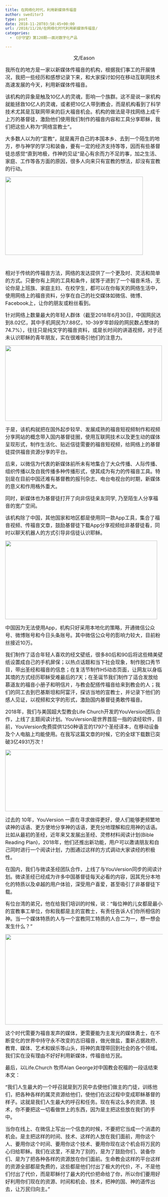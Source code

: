 ```yaml
---
title: 在网络化时代，利用新媒体传福音
author: sweditor3
type: post
date: 2018-11-28T03:58:45+00:00
url: /2018/11/28/在网络化时代利用新媒体传福音/
categories:
  - 《＠守望》第120期——面对数字化产品

---
```

<p style="text-align: center;">
  <span style="font-size: 12pt;">文/Eason</span>
</p>

<span style="font-size: 12pt;">我所在的地方是一家以新媒体传福音的机构，根据我们事工的开展情况，我把一些经历和感想记录下来，和大家探讨如何在移动互联网技术高速发展的今天，利用新媒体传福音。</span>

<span style="font-size: 12pt;">该机构的异象是触及10亿人的灵魂，影响一个族群。这不是说一家机构就能拯救10亿人的灵魂，或者把10亿人带到教会，而是机构看到了科学技术尤其是互联网带来的巨大福音机会。机构的做法是寻找网络上成千上万的基督徒，激励他们使用我们制作的福音内容和工具分享耶稣，我们把这些人称为“网络宣教士”。</span>

<span style="font-size: 12pt;">大多数人以为的“宣教”，就是离开自己的本国本乡、去到一个陌生的地方，参与神学的学习和装备，要有一定的经济支持等等，因而有些基督徒总感觉“直到地极，作神的见证”是心有余而力不足的事，加之生活、家庭、工作等各方面的原因，很多人向来只有宣教的想法，却沒有宣教的行动。</span>

<img class="aligncenter size-full wp-image-17830" src="http://t5.shwchurch.org/wp-content/uploads/2018/11/001.jpg" alt="" width="440" height="250" srcset="http://t5.shwchurch.org/wp-content/uploads/2018/11/001.jpg 440w, http://t5.shwchurch.org/wp-content/uploads/2018/11/001-400x227.jpg 400w" sizes="(max-width: 440px) 100vw, 440px" />

&nbsp;

<span style="font-size: 12pt;">相对于传统的传福音方法，网络的发达提供了一个更及时、灵活和简单的方式。只要你有上网的工具和条件，就等于进到了一个福音禾场，无论你是上班族、家庭主妇、在校学生，都可以在你每天的网络生活中，使用网络上的福音资料，分享在自己的社交媒体如微信、微博、Facebook上，让你的朋友或粉丝看到。</span>

<span style="font-size: 12pt;">针对网络上数量最大的年轻人群体（截至2018年6月30日，中国网民达到8.02亿，其中手机网民为7.88亿，10-39岁年龄段的网民数占整体的74.7%），往往只是纯文字的福音资料，或是长时间的讲道视频，对于还未认识耶稣的青年朋友，实在很难吸引他们的注意力。</span>

<img class="aligncenter  wp-image-17826" src="http://t5.shwchurch.org/wp-content/uploads/2018/11/2.jpg" alt="" width="501" height="241" />

<span style="font-size: 12pt;">于是，该机构就把在国外起步较早、发展成熟的福音短视频制作和视频分享网站的概念带入国内基督徒圈，使用互联网技术以及更生动的媒体呈现形式，制作生活化、贴近信徒需要的福音短视频，给网络上的基督徒提供福音资源分享的平台。</span>

<span style="font-size: 12pt;">后来，以微信为代表的新媒体前所未有地集合了大众传播、人际传播、组织传播以及自我传播多种传播形式，使其成为有力的传福音工具。特别是在目前中国还难有基督教的报刊杂志、电台电视台的时期，新媒体的意义和作用格外重大。</span>

<span style="font-size: 12pt;">同时，新媒体也为基督徒打开了向非信徒亲友同学, 乃至陌生人分享福音的宽广空间。</span>

<span style="font-size: 12pt;">该机构除了中国，其他国家和地区都是使用同一款App工具，集合了福音视频、传福音文章，鼓励基督徒下载App分享视频给非基督徒看，同时以聊天机器人的方式引导非信徒认识耶稣。</span>

<img class="aligncenter  wp-image-17827" src="http://t5.shwchurch.org/wp-content/uploads/2018/11/3.jpg" alt="" width="486" height="251" />

<span style="font-size: 12pt;">中国因为无法使用App，机构只好采用本地化的策略，开通微信公众号、微博账号和今日头条账号。其中微信公众号的影响力较大，目前粉丝接近10万。</span>

<span style="font-size: 12pt;">我们制作了适合年轻人喜欢的经文壁纸，很多80后和90后将这些精美壁纸设置成自己的手机屏保；以热点话题和当下社会现象，制作脱口秀节目，带出圣经和福音的信息；在复活节制作H5动态页面，让网友以身临其境的方式经历耶稣受难最后的7天；在圣诞节我们制作了适合发放给慕道友的福音小册子和明信片，与教会配搭传福音给来到教会的人；我们的同工去到巴基斯坦和阿富汗，探访当地的宣教士，并记录下他们的感人见证，以视频和文字的形式，激励国内基督徒勇敢传福音。</span>

<span style="font-size: 12pt;">2018年，我们与美国超大型教会Life Church开发的YouVersion团队合作，上线了主题阅读计划。YouVersion是世界首屈一指的读经软件，目前，YouVersion免费提供1250种语言的1797个圣经译本，在移动设备及个人电脑上均能使用。在我写这篇文章的时候，它的全球下载数已突破3亿4931万次！</span>

<img class="aligncenter size-full wp-image-17829" src="http://t5.shwchurch.org/wp-content/uploads/2018/11/4.jpg" alt="" width="550" height="197" srcset="http://t5.shwchurch.org/wp-content/uploads/2018/11/4.jpg 550w, http://t5.shwchurch.org/wp-content/uploads/2018/11/4-400x143.jpg 400w, http://t5.shwchurch.org/wp-content/uploads/2018/11/4-500x179.jpg 500w" sizes="(max-width: 550px) 100vw, 550px" />

<span style="font-size: 12pt;">过去的 10年，YouVersion 一直在寻求做得更好，使人们能够更频繁地读神的话语、更方便地分享神的话语，更充分地理解和应用神的话语。比如从最初的圣经，近年来又发展出圣经、灵修材料阅读计划(Bible Reading Plan)，2018年，他们还推出新功能，用户可以邀请朋友和自己同时进行一个阅读计划，力图通过这样的方式调动大家读经的积极性。</span>

<span style="font-size: 12pt;">在国内，我们与微读圣经团队合作，上线了与YouVersion同步的阅读计划。微读圣经已经成为许多中国基督徒每天必看的内容，因其充分本地化的特质以及卓越的用户体验，深受用户喜爱，甚至吸引了非基督徒下载。</span>

<span style="font-size: 12pt;">有位台湾的弟兄，他在给我们培训的时候，说：“每位神的儿女都是最小的宣教事工单位，你和我都是主的宣教士，有责任告诉人们你所相信的神。当一个媒体特质的人与一个宣教同工特质的人合二为一，想一想会发生什么？”</span>

<img class="aligncenter size-full wp-image-17828" src="http://t5.shwchurch.org/wp-content/uploads/2018/11/5.jpg" alt="" width="578" height="289" srcset="http://t5.shwchurch.org/wp-content/uploads/2018/11/5.jpg 578w, http://t5.shwchurch.org/wp-content/uploads/2018/11/5-400x200.jpg 400w, http://t5.shwchurch.org/wp-content/uploads/2018/11/5-500x250.jpg 500w" sizes="(max-width: 578px) 100vw, 578px" />

<span style="font-size: 12pt;">这个时代需要为福音发声的媒体，更需要能为主发光的媒体勇士，在不断变化的世界中持守永不改变的古旧福音，做光做盐，重新占据政府、教育、媒体、艺术和娱乐等山头，将神的真理带回到社会的各个领域。我们实在没有理由不好好利用新媒体，传福音给万民。</span>

<span style="font-size: 12pt;">最后，以Life.Church 牧师Alan George对中国教会祝福的一段话结束本文：</span>

<span style="font-size: 12pt;">“我们人生最大的一个呼召就是到万民中去使他们做主的门徒，训练他们，把各种各样的属灵资源给他们，使他们在这过程中变成耶稣基督的样子。这就是我们人生最大的呼召和任务。现在有这么多的资源、技术，你不要把这一切看做世上的东西，因为是主把这些放在我们的手中。</span>

<span style="font-size: 12pt;">当你在线上、在微信上写出一个信息的时候，不要把它当成一个消遣的机会。是主把这样的时间、技术、这样的人放在我们面前，用你这个人、要用你这个时间、要用你这个技术、要用你现在这个机会将万民的心归给耶稣。我们在这里，不是为了别的，是为了鼓励你们、装备你们、是为了把各种各样的资源放在你们面前。生命教会这样的平台这样的资源全部都是免费的，这些都是他们付出了极大的代价，不，不是他们付出了代价，而是耶稣付了最大的代价把命给了你，所以你们要用好好利用你们现在的资源、时间和机会、技术，把神的国、神的道传出去，让万民归向主。”</span>

&nbsp;